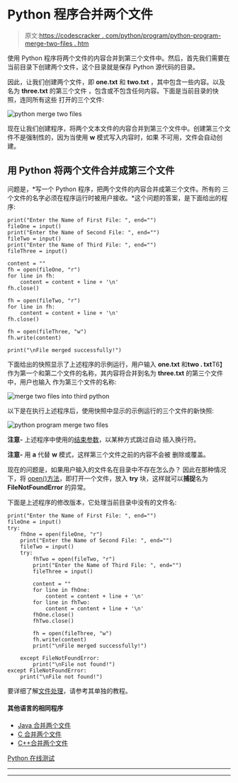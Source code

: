 # Python 程序合并两个文件

> 原文:[https://codescracker . com/python/program/python-program-merge-two-files . htm](https://codescracker.com/python/program/python-program-merge-two-files.htm)

使用 Python 程序将两个文件的内容合并到第三个文件中。然后，首先我们需要在当前目录下创建两个文件，这个目录就是保存 Python 源代码的目录。

因此，让我们创建两个文件，即 **one.txt** 和 **two.txt** ，其中包含一些内容。以及名为 **three.txt** 的第三个文件 ，包含或不包含任何内容。下面是当前目录的快照，连同所有这些 打开的三个文件:

![python merge two files](../Images/b8783124f497670e05f4b4b083bf972d.png)

现在让我们创建程序，将两个文本文件的内容合并到第三个文件中。创建第三个文件不是强制性的，因为当使用 **w** 模式写入内容时，如果 不可用，文件会自动创建。

## 用 Python 将两个文件合并成第三个文件

问题是，*写一个 Python 程序，把两个文件的内容合并成第三个文件。所有的 三个文件的名字必须在程序运行时被用户接收。*这个问题的答案，是下面给出的程序:

```
print("Enter the Name of First File: ", end="")
fileOne = input()
print("Enter the Name of Second File: ", end="")
fileTwo = input()
print("Enter the Name of Third File: ", end="")
fileThree = input()

content = ""
fh = open(fileOne, "r")
for line in fh:
    content = content + line + '\n'
fh.close()

fh = open(fileTwo, "r")
for line in fh:
    content = content + line + '\n'
fh.close()

fh = open(fileThree, "w")
fh.write(content)

print("\nFile merged successfully!")
```

下面给出的快照显示了上述程序的示例运行，用户输入 **one.txt** 和**two . txt**T6】作为第一个和第二个文件的名称，其内容将合并到名为 **three.txt** 的第三个文件中，用户也输入 作为第三个文件的名称:

![merge two files into third python](../Images/ee7b512d8d96bde809dd836bd6ae24f6.png)

以下是在执行上述程序后，使用快照中显示的示例运行的三个文件的新快照:

![python program merge two files](../Images/d53848bebbd3a8f8bd34f2d46628c008.png)

**注意-** 上述程序中使用的[结束参数](/python/python-end.htm)，以某种方式跳过自动 插入换行符。

**注意-** 用 **a** 代替 **w** 模式，这样第三个文件之前的内容不会被 删除或覆盖。

现在的问题是，如果用户输入的文件名在目录中不存在怎么办？
因此在那种情况下，将 [open()方法](/python/python-open-function.htm)，即打开一个文件，放入 **try** 块，这样就可以**捕捉**名为 **FileNotFoundError** 的异常。

下面是上述程序的修改版本，它处理当前目录中没有的文件名:

```
print("Enter the Name of First File: ", end="")
fileOne = input()
try:
    fhOne = open(fileOne, "r")
    print("Enter the Name of Second File: ", end="")
    fileTwo = input()
    try:
        fhTwo = open(fileTwo, "r")
        print("Enter the Name of Third File: ", end="")
        fileThree = input()

        content = ""
        for line in fhOne:
            content = content + line + '\n'
        for line in fhTwo:
            content = content + line + '\n'
        fhOne.close()
        fhTwo.close()

        fh = open(fileThree, "w")
        fh.write(content)
        print("\nFile merged successfully!")

    except FileNotFoundError:
        print("\nFile not found!")
except FileNotFoundError:
    print("\nFile not found!")
```

要详细了解[文件处理](/python/python-file-io.htm)，请参考其单独的教程。

#### 其他语言的相同程序

*   [Java 合并两个文件](/java/program/java-program-merge-two-files.htm)
*   [C 合并两个文件](/c/program/c-program-merge-two-files.htm)
*   [C++合并两个文件](/cpp/program/cpp-program-merge-two-files.htm)

[Python 在线测试](/exam/showtest.php?subid=10)

* * *

* * *